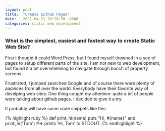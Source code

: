 ```yaml
---
layout: post
title:  "Create Github Pages"
date:   2021-04-21 10:20:30 -0000
categories: static web development
---
```

### What is the simplest, easiest and fastest way to create Static Web Site?

First I thought it could Word Press, but I found myself drowned in a see of pages to setup different parts of the site. I am not new to web development, but found it a bit overwhelming to navigate through bunch of property screens.

Frustrated, I jumped searched Google and of course there were plenty of aadvices from all over the world. Everybody have their favorite way of develping web sites. One thing cought my attention: quite a bit of people were talking about github pages. I decided to give it a try.



It probably will have some code snippets like this:

{% highlight ruby %}
def print_hi(name)
  puts "Hi, #{name}"
end
print_hi('Tom')
#=> prints 'Hi, Tom' to STDOUT.
{% endhighlight %}
